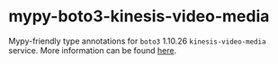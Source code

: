 # mypy-boto3-kinesis-video-media

Mypy-friendly type annotations for `boto3` 1.10.26 `kinesis-video-media` service.
More information can be found [here](https://github.com/vemel/mypy_boto3).